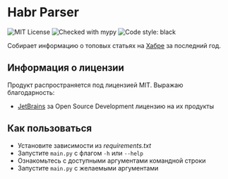 # Habr Parser
![MIT License](https://img.shields.io/github/license/JustKappaMan/Habr-Parser)
![Checked with mypy](https://img.shields.io/badge/mypy-checked-blue)
![Code style: black](https://img.shields.io/badge/code%20style-black-black)

Собирает информацию о топовых статьях на [Хабре](https://habr.com/) за последний год.
## Информация о лицензии
Продукт распространяется под лицензией MIT.
Выражаю благодарность:
* [JetBrains](https://www.jetbrains.com/community/opensource) за Open Source Development лицензию на их продукты
## Как пользоваться
* Установите зависимости из _requirements.txt_
* Запустите `main.py` с флагом `-h` или `--help`
* Ознакомьтесь с доступными аргументами командной строки
* Запустите `main.py` с желаемыми аргументами